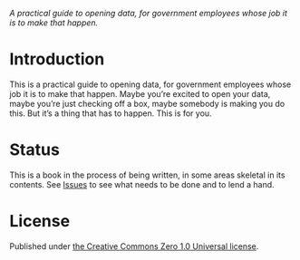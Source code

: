 _A practical guide to opening data, for government employees whose job it is to make that happen._

# Introduction

This is a practical guide to opening data, for government employees whose job it is to make that happen. Maybe you’re excited to open your data, maybe you’re just checking off a box, maybe somebody is making you do this. But it’s a thing that has to happen. This is for you.

# Status

This is a book in the process of being written, in some areas skeletal in its contents. See [Issues](https://github.com/opendata/How-To/issues) to see what needs to be done and to lend a hand.

# License

Published under [the Creative Commons Zero 1.0 Universal license](https://github.com/opendata/How-To/blob/master/LICENSE).
